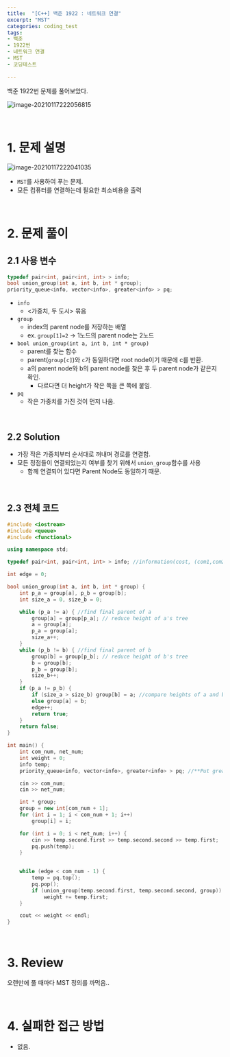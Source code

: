 ```yaml
---
title:  "[C++] 백준 1922 : 네트워크 연결"
excerpt: "MST"
categories: coding_test
tags: 
- 백준
- 1922번
- 네트워크 연결
- MST
- 코딩테스트

---
```


백준 1922번 문제를 풀어보았다.

![image-20210117222056815](C:\Users\user\AppData\Roaming\Typora\typora-user-images\image-20210117222056815.png)

<br>

# 1. 문제 설명

![image-20210117222041035](C:\Users\user\AppData\Roaming\Typora\typora-user-images\image-20210117222041035.png)

+ `MST`를 사용하여 푸는 문제.
+ 모든 컴퓨터를 연결하는데 필요한 최소비용을 출력

<br>

# 2. 문제 풀이

## 2.1 사용 변수

```cpp
typedef pair<int, pair<int, int> > info;
bool union_group(int a, int b, int * group);
priority_queue<info, vector<info>, greater<info> > pq;
```

+ `info`
  + <가중치, 두 도시> 묶음
+ `group`
  + index의 parent node를 저장하는 배열
  + ex. `group[1]=2` → 1노드의 parent node는 2노드
+ `bool union_group(int a, int b, int * group)`
  + parent를 찾는 함수
  + parent(`group[c]`)와 `c`가 동일하다면 root node이기 때문에 c를 반환.
  + a의 parent node와 b의 parent node를 찾은 후 두 parent node가 같은지 확인.
    + 다르다면 더 height가 작은 쪽을 큰 쪽에 붙임.
+ `pq`
  + 작은 가중치를 가진 것이 먼저 나옴.

<br>

## 2.2 Solution

+ 가장 작은 가중치부터 순서대로 꺼내며 경로를 연결함.
+ 모든 정점들이 연결되었는지 여부를 찾기 위해서 `union_group`함수를 사용
  + 함께 연결되어 있다면 Parent Node도 동일하기 때문.



<br>

## 2.3 전체 코드

```cpp
#include <iostream>
#include <queue>
#include <functional>

using namespace std;

typedef pair<int, pair<int, int> > info; //information(cost, (com1,com2))

int edge = 0;

bool union_group(int a, int b, int * group) {
	int p_a = group[a], p_b = group[b];
	int size_a = 0, size_b = 0;

	while (p_a != a) { //find final parent of a
		group[a] = group[p_a]; // reduce height of a's tree
		a = group[a];
		p_a = group[a];
		size_a++;
	}
	while (p_b != b) { //find final parent of b
		group[b] = group[p_b]; // reduce height of b's tree
		b = group[b];
		p_b = group[b];
		size_b++;
	}
	if (p_a != p_b) {
		if (size_a > size_b) group[b] = a; //compare heights of a and b
		else group[a] = b;
		edge++;
		return true;
	}
	return false;
}

int main() {
	int com_num, net_num;
	int weight = 0;
	info temp;
	priority_queue<info, vector<info>, greater<info> > pq; //**Put greater**//

	cin >> com_num;
	cin >> net_num;

	int * group;
	group = new int[com_num + 1];
	for (int i = 1; i < com_num + 1; i++)
		group[i] = i;

	for (int i = 0; i < net_num; i++) {
		cin >> temp.second.first >> temp.second.second >> temp.first;
		pq.push(temp);
	}

	
	while (edge < com_num - 1) {
		temp = pq.top();
		pq.pop();
		if (union_group(temp.second.first, temp.second.second, group))
			weight += temp.first;
	}

	cout << weight << endl;
}
```
<br>

# 3. Review

오랜만에 풀 때마다 MST 정의를 까먹음..

<br>

# 4. 실패한 접근 방법

+ 없음.


